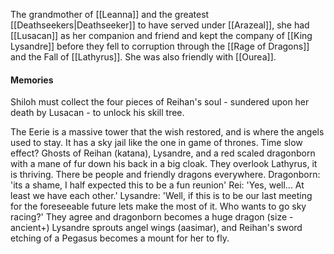 The grandmother of [[Leanna]] and the greatest [[Deathseekers|Deathseeker]] to have served under [[Arazeal]], she had [[Lusacan]] as her companion and friend and kept the company of [[King Lysandre]] before they fell to corruption through the [[Rage of Dragons]] and the Fall of [[Lathyrus]]. She was also friendly with [[Ourea]].


#### Memories
Shiloh must collect the four pieces of Reihan's soul - sundered upon her death by Lusacan - to unlock his skill tree.

The Eerie is a massive tower that the wish restored, and is where the angels used to stay. It has a sky jail like the one in game of thrones. Time slow effect? Ghosts of Reihan (katana), Lysandre, and a red scaled dragonborn with a mane of fur down his back in a big cloak. They overlook Lathyrus, it is thriving. There be people and friendly dragons everywhere. 
Dragonborn: 'its a shame, I half expected this to be a fun reunion'
Rei: 'Yes, well... At least we have each other.'
Lysandre: 'Well, if this is to be our last meeting for the foreseeable future lets make the most of it. Who wants to go sky racing?'
They agree and dragonborn becomes a huge dragon (size - ancient+)
Lysandre sprouts angel wings (aasimar), and Reihan's sword etching of a Pegasus becomes a mount for her to fly.